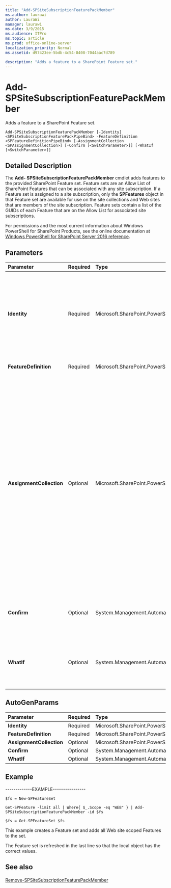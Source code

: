 ```yaml
---
title: "Add-SPSiteSubscriptionFeaturePackMember"
ms.author: laurawi
author: LauraWi
manager: laurawi
ms.date: 3/9/2015
ms.audience: ITPro
ms.topic: article
ms.prod: office-online-server
localization_priority: Normal
ms.assetid: d97423ee-5bdb-4c54-8408-7044aac7d789

description: "Adds a feature to a SharePoint Feature set."
---
```


# Add-SPSiteSubscriptionFeaturePackMember

Adds a feature to a SharePoint Feature set.
  
```
Add-SPSiteSubscriptionFeaturePackMember [-Identity] <SPSiteSubscriptionFeaturePackPipeBind> -FeatureDefinition <SPFeatureDefinitionPipeBind> [-AssignmentCollection <SPAssignmentCollection>] [-Confirm [<SwitchParameter>]] [-WhatIf [<SwitchParameter>]]
```

## Detailed Description

The **Add- SPSiteSubscriptionFeaturePackMember** cmdlet adds features to the provided SharePoint Feature set. Feature sets are an Allow List of SharePoint Features that can be associated with any site subscription. If a Feature set is assigned to a site subscription, only the **SPFeatures** object in that Feature set are available for use on the site collections and Web sites that are members of the site subscription. Feature sets contain a list of the GUIDs of each Feature that are on the Allow List for associated site subscriptions. 
  
For permissions and the most current information about Windows PowerShell for SharePoint Products, see the online documentation at [Windows PowerShell for SharePoint Server 2016 reference](https://go.microsoft.com/fwlink/p/?LinkId=671715).
  
## Parameters

|**Parameter**|**Required**|**Type**|**Description**|
|:-----|:-----|:-----|:-----|
|**Identity** <br/> |Required  <br/> |Microsoft.SharePoint.PowerShell.SPFeatureSetPipeBind  <br/> |Specifies the Feature set object or GUID to which the given SharePoint Feature is added.  <br/> The type must be a valid GUID, in the form 12345678-90ab-cdef-1234-567890bcdefgh; or a valid name of a Feature set (for example, FeatureSet1); or an instance of a valid **SPFeatureSet** object.  <br/> |
|**FeatureDefinition** <br/> |Required  <br/> |Microsoft.SharePoint.PowerShell.SPFeatureDefinitionPipeBind  <br/> |Specifies the Feature definition, name, or GUID to add to the Feature set.  <br/> |
|**AssignmentCollection** <br/> |Optional  <br/> |Microsoft.SharePoint.PowerShell.SPAssignmentCollection  <br/> |Manages objects for the purpose of proper disposal. Use of objects, such as **SPWeb** or **SPSite**, can use large amounts of memory and use of these objects in Windows PowerShell scripts requires proper memory management. Using the **SPAssignment** object, you can assign objects to a variable and dispose of the objects after they are needed to free up memory. When **SPWeb**, **SPSite**, or **SPSiteAdministration** objects are used, the objects are automatically disposed of if an assignment collection or the **Global** parameter is not used.  <br/> > [!NOTE]> When the **Global** parameter is used, all objects are contained in the global store. If objects are not immediately used, or disposed of by using the **Stop-SPAssignment** command, an out-of-memory scenario can occur.           |
|**Confirm** <br/> |Optional  <br/> |System.Management.Automation.SwitchParameter  <br/> |Prompts you for confirmation before executing the command. For more information, type the following command: **get-help about_commonparameters** <br/> |
|**WhatIf** <br/> |Optional  <br/> |System.Management.Automation.SwitchParameter  <br/> |Displays a message that describes the effect of the command instead of executing the command. For more information, type the following command: **get-help about_commonparameters** <br/> |
   
## AutoGenParams

|**Parameter**|**Required**|**Type**|**Description**|
|:-----|:-----|:-----|:-----|
|**Identity** <br/> |Required  <br/> |Microsoft.SharePoint.PowerShell.SPSiteSubscriptionFeaturePackPipeBind  <br/> ||
|**FeatureDefinition** <br/> |Required  <br/> |Microsoft.SharePoint.PowerShell.SPFeatureDefinitionPipeBind  <br/> ||
|**AssignmentCollection** <br/> |Optional  <br/> |Microsoft.SharePoint.PowerShell.SPAssignmentCollection  <br/> ||
|**Confirm** <br/> |Optional  <br/> |System.Management.Automation.SwitchParameter  <br/> ||
|**WhatIf** <br/> |Optional  <br/> |System.Management.Automation.SwitchParameter  <br/> ||
   
## Example

-------------EXAMPLE----------------
  
```
$fs = New-SPFeatureSet
```

```
Get-SPFeature -limit all | Where{ $_.Scope -eq "WEB" } | Add-SPSiteSubscriptionFeaturePackMember -id $fs
```

```
$fs = Get-SPFeatureSet $fs
```

This example creates a Feature set and adds all Web site scoped Features to the set.
  
The Feature set is refreshed in the last line so that the local object has the correct values.
  
## See also

#### 

[Remove-SPSiteSubscriptionFeaturePackMember](remove-spsitesubscriptionfeaturepackmember.md)


